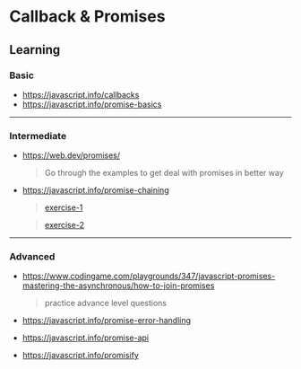 # Callback & Promises

## Learning

### Basic

- https://javascript.info/callbacks
- https://javascript.info/promise-basics

---

### Intermediate

- https://web.dev/promises/
  > Go through the examples to get deal with promises in better way
- https://javascript.info/promise-chaining

  > [exercise-1](https://jsfiddle.net/qyfeg6k7/1/)

  > [exercise-2](https://jsfiddle.net/qyfeg6k7/)

---

### Advanced

- https://www.codingame.com/playgrounds/347/javascript-promises-mastering-the-asynchronous/how-to-join-promises

  > practice advance level questions

- https://javascript.info/promise-error-handling
- https://javascript.info/promise-api
- https://javascript.info/promisify
